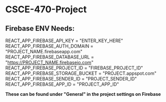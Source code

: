 # CSCE-470-Project

## Firebase ENV Needs:
REACT_APP_FIREBASE_API_KEY = "ENTER_KEY_HERE" \
REACT_APP_FIREBASE_AUTH_DOMAIN = "PROJECT_NAME.firebaseapp.com" \
REACT_APP_FIREBASE_DATABASE_URL = "https://PROJECT_NAME.firebaseio.com" \
REACT_APP_FIREBASE_PROJECT_ID = "FIREBASE_PROJECT_ID" \
REACT_APP_FIREBASE_STORAGE_BUCKET = "PROJECT.appspot.com" \
REACT_APP_FIREBASE_SENDER_ID = "PROJECT_SENDER_ID" \
REACT_APP_FIREBASE_APP_ID = "PROJECT_APP_ID"

**These can be found under "General" in the project settings on Firebase**
